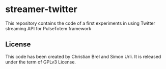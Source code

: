 # streamer-twitter

This repository contains the code of a first experiments in using Twitter streaming API for PulseTotem framework

## License

This code has been created by Christian Brel and Simon Urli. It is released under the term of GPLv3 License.

